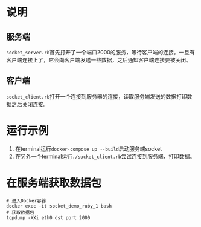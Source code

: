 # 说明
## 服务端
`socket_server.rb`首先打开了一个端口2000的服务，等待客户端的连接。一旦有客户端连接上了，它会向客户端发送一些数据，之后通知客户端连接要被关闭。
## 客户端
`socket_client.rb`打开一个连接到服务器的连接，读取服务端发送的数据打印数据之后关闭连接。
# 运行示例
1. 在terminal运行`docker-compose up --build`启动服务端socket
2. 在另外一个terminal运行`./socket_client.rb`尝试连接到服务端，打印数据。
# 在服务端获取数据包
```
# 进入Docker容器
docker exec -it socket_demo_ruby_1 bash
# 获取数据包
tcpdump -XXi eth0 dst port 2000
```
